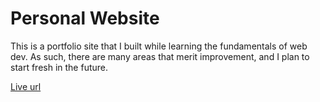 # Personal Website

This is a portfolio site that I built while learning the fundamentals of web dev. As such, there are many areas that merit improvement, and I plan to start fresh in the future. 

[Live url](https://brody.dingel.dev/)